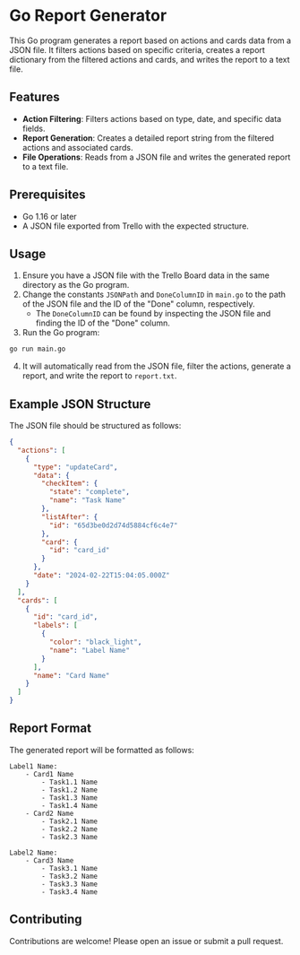 # Go Report Generator

This Go program generates a report based on actions and cards data from a JSON file. It filters actions based on specific criteria, creates a report dictionary from the filtered actions and cards, and writes the report to a text file.

## Features

- **Action Filtering**: Filters actions based on type, date, and specific data fields.
- **Report Generation**: Creates a detailed report string from the filtered actions and associated cards.
- **File Operations**: Reads from a JSON file and writes the generated report to a text file.

## Prerequisites

- Go  1.16 or later
- A JSON file exported from Trello with the expected structure.

## Usage

1. Ensure you have a JSON file with the Trello Board data in the same directory as the Go program.
2. Change the constants `JSONPath` and `DoneColumnID` in `main.go` to the path of the JSON file and the ID of the "Done" column, respectively.
    - The `DoneColumnID` can be found by inspecting the JSON file and finding the ID of the "Done" column.
3. Run the Go program:
  
  ```bash
  go run main.go
  ```
  
4. It will automatically read from the JSON file, filter the actions, generate a report, and write the report to `report.txt`.

## Example JSON Structure

The JSON file should be structured as follows:

```json
{
  "actions": [
    {
      "type": "updateCard",
      "data": {
        "checkItem": {
          "state": "complete",
          "name": "Task Name"
        },
        "listAfter": {
          "id": "65d3be0d2d74d5884cf6c4e7"
        },
        "card": {
          "id": "card_id"
        }
      },
      "date": "2024-02-22T15:04:05.000Z"
    }
  ],
  "cards": [
    {
      "id": "card_id",
      "labels": [
        {
          "color": "black_light",
          "name": "Label Name"
        }
      ],
      "name": "Card Name"
    }
  ]
}
```

## Report Format

The generated report will be formatted as follows:

```
Label1 Name:
    - Card1 Name
        - Task1.1 Name
        - Task1.2 Name
        - Task1.3 Name
        - Task1.4 Name
    - Card2 Name
        - Task2.1 Name
        - Task2.2 Name
        - Task2.3 Name

Label2 Name:
    - Card3 Name
        - Task3.1 Name
        - Task3.2 Name
        - Task3.3 Name
        - Task3.4 Name
```

## Contributing

Contributions are welcome! Please open an issue or submit a pull request.
